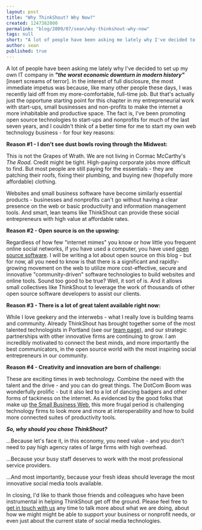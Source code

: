 ```yaml
---
layout: post
title: "Why ThinkShout? Why Now?"
created: 1247382000
permalink: "blog/2009/07/sean/why-thinkshout-why-now"
tags: null
short: "A lot of people have been asking me lately why I've decided to set up my own IT company in \"the worst economic downturn in modern history\" [insert screams of terror]. In the interest of full disclosure, the most immediate impetus was because, like many other people these days, I was recently laid off from my more-comfortable, full-time job. But that's actually just the opportune starting point for this chapter in my entrepreneurial work with start-ups, small businesses and non-profits to make the internet a more inhabitable and productive space."
author: sean
published: true
---
```


<p>A lot of people have been asking me lately why I've decided to set up my own IT company in <b><i>"the worst economic downturn in modern history"</i></b> [insert screams of terror]. In the interest of full disclosure, the most immediate impetus was because, like many other people these days, I was recently laid off from my more-comfortable, full-time job. But that's actually just the opportune starting point for this chapter in my entrepreneurial work with start-ups, small businesses and non-profits to make the internet a more inhabitable and productive space. The fact is, I've been promoting open source technologies to start-ups and nonprofits for much of the last seven years, and I couldn't think of a better time for me to start my own web technology business - for four key reasons:</p>
<p><b>Reason #1 - I don't see dust bowls roving through the Midwest:</b></p>

<p>This is not the Grapes of Wrath. We are not living in Cormac McCarthy's <i>The Road</i>. Credit might be tight. High-paying corporate jobs more difficult to find. But most people are still paying for the essentials - they are patching their roofs, fixing their plumbing, and buying new (hopefully more affordable) clothing.</p>
<p>Websites and small business software have become similarly essential products - businesses and nonprofits can't go without having a clear presence on the web or basic productivity and information management tools. And smart, lean teams like ThinkShout can provide these social entrepreneurs with high value at affordable rates.</p>
<p><b>Reason #2 - Open source is on the upswing:</b></p>
<p>Regardless of how few "internet mimes" you know or how little you frequent online social networks, if you have used a computer, you have used <a href="http://en.wikipedia.org/wiki/Open_source" target="_blank">open source software</a>. I will be writing a lot about open source on this blog - but for now, all you need to know is that there is a significant and rapidly-growing movement on the web to utilize more cost-effective, secure and innovative "community-driven" software technologies to build websites and online tools. Sound too good to be true? Well, it sort of is. And it allows small collectives like ThinkShout to leverage the work of thousands of other open source software developers to assist our clients.</p>
<p><b>Reason #3 - There is a lot of great talent available right now:</b></p>
<p>While I love geekery and the interwebs - what I really love is building teams and community. Already ThinkShout has brought together some of the most talented technologists in Portland (see our <a href="/team">team page</a>), and our strategic partnerships with other innovative firms are continuing to grow. I am incredibly motivated to connect the best minds, and more importantly the best communicators, in the open source world with the most inspiring social entrepreneurs in our community.</p>

<p><b> Reason #4 - Creativity and innovation are born of challenge:</b></p>
<p>These are exciting times in web technology. Combine the need with the talent and the drive - and you can do great things. The DotCom Boom was wonderfully prolific - but it also led to a lot of dancing badgers and other forms of tackiness on the internet. As evidenced by the good folks that make up <a href="http://www.thesmallbusinessweb.com/" target="_blank">the Small Business Web</a>, this more frugal period is challenging technology firms to look more and more at interoperability and how to build more connected suites of productivity tools.</p>
<p><b><i>So, why should you chose ThinkShout?</i></b></p>
<p>...Because let's face it, in this economy, you need value - and you don't need to pay high agency rates of large firms with high overhead.</p>
<p>...Because your busy staff deserves to work with the most professional service providers.</p>
<p>...And most importantly, because your fresh ideas should leverage the most innovative social media tools available.</p>
<p>In closing, I'd like to thank those friends and colleagues who have been instrumental in helping ThinkShout get off the ground. Please feel free to <a href="/contact">get in touch with us</a> any time to talk more about what we are doing, about how we might might be able to support your business or nonprofit needs, or even just about the current state of social media technologies.</p>